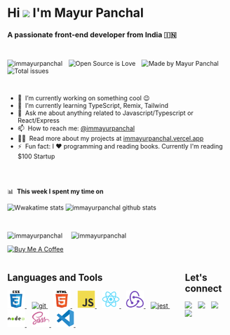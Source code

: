 <h1>Hi <img src="https://media.giphy.com/media/hvRJCLFzcasrR4ia7z/giphy.gif" width="5%"> I'm Mayur Panchal</h1>
<h3>A passionate front-end developer from India 🇮🇳</h3>
<br/>
<p>
  <img style='margin-right: 10px' src="https://komarev.com/ghpvc/?username=immayurpanchal" alt="immayurpanchal" />
  <img style='margin-right: 10px' src='https://img.shields.io/badge/OpenSource-%F0%9F%92%99-brightgreen' alt='Open Source is Love'>
  <img style='margin-right: 10px' src='https://img.shields.io/badge/Made%20by-Mayur%20Panchal-important' alt='Made by Mayur Panchal' />
  <img src='https://img.shields.io/github/issues/immayurpanchal/immayurpanchal' alt='Total issues' />
</p>

<br/>

- 🔭 &nbsp;I’m currently working on something cool :wink:
- 🌱 &nbsp;I’m currently learning TypeScript, Remix, Tailwind
- 💬 &nbsp;Ask me about anything related to Javascript/Typescript or React/Express
- 📫 &nbsp;How to reach me: [@immayurpanchal](https://twitter.com/immayurpanchal)
- 👨‍💻 &nbsp;Read more about my projects at [immayurpanchal.vercel.app](https://immayurpanchal.vercel.app)
- ⚡ &nbsp;Fun fact: I :heart: programming and reading books. Currently I'm reading $100 Startup
<br/>
<br/>

📊 &nbsp;**This week I spent my time on**

![Wwakatime stats](https://github-readme-stats.vercel.app/api/wakatime?username=immayurpanchal&hide_title=true&hide_border=true&langs_count=5&theme=codeSTACKr)
<img
    src='https://github-readme-stats.vercel.app/api?username=immayurpanchal&count_private=true&&hide_title=true&hide_border=true&show_icons=true&bg_color=151515&theme=codeSTACKr'
    alt='immayurpanchal github stats' />
<br/>
<p>
  
</p>
<br/>

<p><img align="center" src="https://github-readme-stats.vercel.app/api/top-langs?username=immayurpanchal&show_icons=true&locale=en&layout=compact&langs_count=10&theme=codeSTACKr" alt="immayurpanchal" style="margin-right: 20px;" /><img align="center" src="https://github-readme-streak-stats.herokuapp.com/?user=immayurpanchal&theme=dark" alt="immayurpanchal" /></p>

<p><a href="https://www.buymeacoffee.com/immayurpanchal" target="_blank"><img src="https://cdn.buymeacoffee.com/buttons/v2/default-red.png" alt="Buy Me A Coffee" height="60" width="217" style="height: 60px !important;width: 217px !important;" ></a></p>

<div style="display: flex; gap: 20px;">
<div>
<h2>Languages and Tools</h2>
<p align="left">
<a title="CSS" href="https://www.w3schools.com/css/" target="_blank">
  <img src="https://raw.githubusercontent.com/devicons/devicon/master/icons/css3/css3-original-wordmark.svg" alt="css3" width="40" height="40" />
</a>&nbsp;&nbsp;
<a title="Git" href="https://git-scm.com/" target="_blank">
  <img src="https://www.vectorlogo.zone/logos/git-scm/git-scm-icon.svg" alt="git" width="40" height="40" />
</a>&nbsp;&nbsp;
<a title="HTML" href="https://www.w3.org/html/" target="_blank">
  <img src="https://raw.githubusercontent.com/devicons/devicon/master/icons/html5/html5-original-wordmark.svg" alt="html5" width="40" height="40" />
</a>&nbsp;&nbsp;
<a title="JavaScript" href="https://developer.mozilla.org/en-US/docs/Web/JavaScript" target="_blank">
  <img src="https://raw.githubusercontent.com/devicons/devicon/master/icons/javascript/javascript-original.svg" alt="javascript" width="40" height="40" />
</a>&nbsp;&nbsp;
<a title="React" href="https://reactjs.org/" target="_blank">
  <img src="https://raw.githubusercontent.com/devicons/devicon/master/icons/react/react-original.svg" alt="React" width="40" height="40" />
</a>&nbsp;&nbsp;
<a title="Redux" href="https://redux.js.org/" target="_blank">
  <img src="https://raw.githubusercontent.com/devicons/devicon/master/icons/redux/redux-original.svg" alt="Redux" width="40" height="40" />
</a>&nbsp;&nbsp;
<a title="Jest" href="https://jestjs.io" target="_blank">
  <img src="https://www.vectorlogo.zone/logos/jestjsio/jestjsio-icon.svg" alt="jest" width="40" height="40" />
</a>&nbsp;&nbsp;
<a title="Node.js" href="https://nodejs.org" target="_blank">
  <img src="https://raw.githubusercontent.com/devicons/devicon/master/icons/nodejs/nodejs-original-wordmark.svg" alt="nodejs" width="40" height="40" />
</a>&nbsp;&nbsp;
<a title="Sass/SCSS" href="https://sass-lang.com" target="_blank">
  <img src="https://raw.githubusercontent.com/devicons/devicon/master/icons/sass/sass-original.svg" alt="sass" width="40" height="40" />
</a>&nbsp;&nbsp;
<a title="VSCode" href="https://sass-lang.com" target="_blank">
  <img src="https://raw.githubusercontent.com/devicons/devicon/master/icons/vscode/vscode-original.svg" alt="VSCode" width="40" height="40" />
</a>&nbsp;&nbsp;
</p>
</div>

<div>
<h2> Let's connect </h2>
<div style='margin-top: 10px'>
  <a href="https://twitter.com/immayurpanchal"><img style='margin-right: 10px' width='auto' height='20px'
      src='https://ik.imagekit.io/immayurpanchal/Portfolio/twitter-seeklogo.com_n76COVB9n6.svg' /></a>
  <a href="https://facebook.com/immayurpanchal"><img style='margin-right: 10px' width='auto' height='20px'
      src='https://ik.imagekit.io/immayurpanchal/Portfolio/facebook-2_GorFqYO6yy.svg' /></a>
  <a href="https://instagram.com/immayurpanchal"><img height='20px' style='margin-right: 10px' width='auto'
      src='https://ik.imagekit.io/immayurpanchal/Portfolio/instagram-2016_Yx6Zx-gv_s.svg' /></a>
  <a href="https://github.com/immayurpanchal"><img height='20px' style='margin-right: 10px' width='auto'
      src='https://ik.imagekit.io/immayurpanchal/Portfolio/github-1_ma2qvGuCN.svg' /></a>
</div>
</div>
</div>